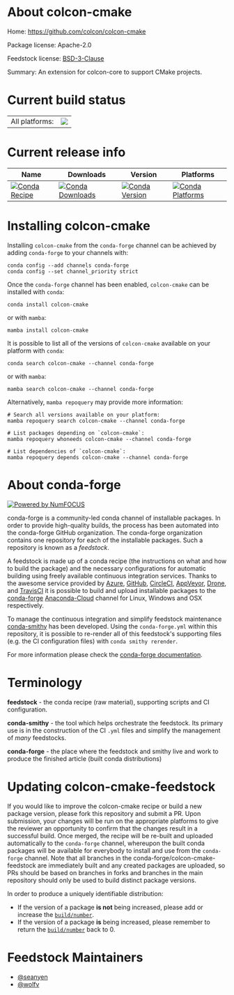 About colcon-cmake
==================

Home: https://github.com/colcon/colcon-cmake

Package license: Apache-2.0

Feedstock license: [BSD-3-Clause](https://github.com/conda-forge/colcon-cmake-feedstock/blob/main/LICENSE.txt)

Summary: An extension for colcon-core to support CMake projects.


Current build status
====================


<table><tr><td>All platforms:</td>
    <td>
      <a href="https://dev.azure.com/conda-forge/feedstock-builds/_build/latest?definitionId=8125&branchName=main">
        <img src="https://dev.azure.com/conda-forge/feedstock-builds/_apis/build/status/colcon-cmake-feedstock?branchName=main">
      </a>
    </td>
  </tr>
</table>

Current release info
====================

| Name | Downloads | Version | Platforms |
| --- | --- | --- | --- |
| [![Conda Recipe](https://img.shields.io/badge/recipe-colcon--cmake-green.svg)](https://anaconda.org/conda-forge/colcon-cmake) | [![Conda Downloads](https://img.shields.io/conda/dn/conda-forge/colcon-cmake.svg)](https://anaconda.org/conda-forge/colcon-cmake) | [![Conda Version](https://img.shields.io/conda/vn/conda-forge/colcon-cmake.svg)](https://anaconda.org/conda-forge/colcon-cmake) | [![Conda Platforms](https://img.shields.io/conda/pn/conda-forge/colcon-cmake.svg)](https://anaconda.org/conda-forge/colcon-cmake) |

Installing colcon-cmake
=======================

Installing `colcon-cmake` from the `conda-forge` channel can be achieved by adding `conda-forge` to your channels with:

```
conda config --add channels conda-forge
conda config --set channel_priority strict
```

Once the `conda-forge` channel has been enabled, `colcon-cmake` can be installed with `conda`:

```
conda install colcon-cmake
```

or with `mamba`:

```
mamba install colcon-cmake
```

It is possible to list all of the versions of `colcon-cmake` available on your platform with `conda`:

```
conda search colcon-cmake --channel conda-forge
```

or with `mamba`:

```
mamba search colcon-cmake --channel conda-forge
```

Alternatively, `mamba repoquery` may provide more information:

```
# Search all versions available on your platform:
mamba repoquery search colcon-cmake --channel conda-forge

# List packages depending on `colcon-cmake`:
mamba repoquery whoneeds colcon-cmake --channel conda-forge

# List dependencies of `colcon-cmake`:
mamba repoquery depends colcon-cmake --channel conda-forge
```


About conda-forge
=================

[![Powered by
NumFOCUS](https://img.shields.io/badge/powered%20by-NumFOCUS-orange.svg?style=flat&colorA=E1523D&colorB=007D8A)](https://numfocus.org)

conda-forge is a community-led conda channel of installable packages.
In order to provide high-quality builds, the process has been automated into the
conda-forge GitHub organization. The conda-forge organization contains one repository
for each of the installable packages. Such a repository is known as a *feedstock*.

A feedstock is made up of a conda recipe (the instructions on what and how to build
the package) and the necessary configurations for automatic building using freely
available continuous integration services. Thanks to the awesome service provided by
[Azure](https://azure.microsoft.com/en-us/services/devops/), [GitHub](https://github.com/),
[CircleCI](https://circleci.com/), [AppVeyor](https://www.appveyor.com/),
[Drone](https://cloud.drone.io/welcome), and [TravisCI](https://travis-ci.com/)
it is possible to build and upload installable packages to the
[conda-forge](https://anaconda.org/conda-forge) [Anaconda-Cloud](https://anaconda.org/)
channel for Linux, Windows and OSX respectively.

To manage the continuous integration and simplify feedstock maintenance
[conda-smithy](https://github.com/conda-forge/conda-smithy) has been developed.
Using the ``conda-forge.yml`` within this repository, it is possible to re-render all of
this feedstock's supporting files (e.g. the CI configuration files) with ``conda smithy rerender``.

For more information please check the [conda-forge documentation](https://conda-forge.org/docs/).

Terminology
===========

**feedstock** - the conda recipe (raw material), supporting scripts and CI configuration.

**conda-smithy** - the tool which helps orchestrate the feedstock.
                   Its primary use is in the construction of the CI ``.yml`` files
                   and simplify the management of *many* feedstocks.

**conda-forge** - the place where the feedstock and smithy live and work to
                  produce the finished article (built conda distributions)


Updating colcon-cmake-feedstock
===============================

If you would like to improve the colcon-cmake recipe or build a new
package version, please fork this repository and submit a PR. Upon submission,
your changes will be run on the appropriate platforms to give the reviewer an
opportunity to confirm that the changes result in a successful build. Once
merged, the recipe will be re-built and uploaded automatically to the
`conda-forge` channel, whereupon the built conda packages will be available for
everybody to install and use from the `conda-forge` channel.
Note that all branches in the conda-forge/colcon-cmake-feedstock are
immediately built and any created packages are uploaded, so PRs should be based
on branches in forks and branches in the main repository should only be used to
build distinct package versions.

In order to produce a uniquely identifiable distribution:
 * If the version of a package **is not** being increased, please add or increase
   the [``build/number``](https://docs.conda.io/projects/conda-build/en/latest/resources/define-metadata.html#build-number-and-string).
 * If the version of a package **is** being increased, please remember to return
   the [``build/number``](https://docs.conda.io/projects/conda-build/en/latest/resources/define-metadata.html#build-number-and-string)
   back to 0.

Feedstock Maintainers
=====================

* [@seanyen](https://github.com/seanyen/)
* [@wolfv](https://github.com/wolfv/)

